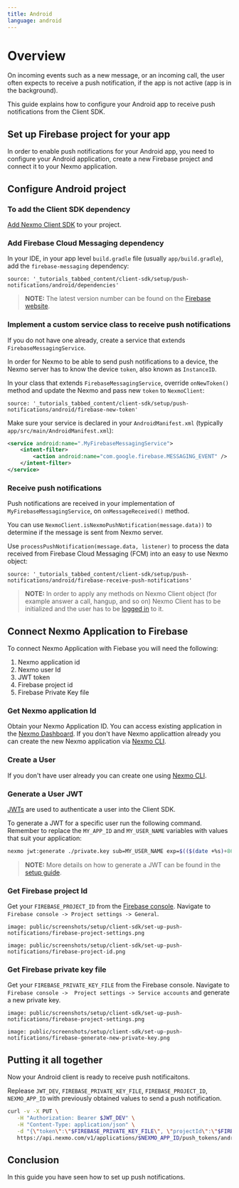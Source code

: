```yaml
---
title: Android
language: android
---
```


# Overview

On incoming events such as a new message, or an incoming call, the user often expects to receive a push notification, if the app is not active (app is in the background).

This guide explains how to configure your Android app to receive push notifications from the Client SDK.

## Set up Firebase project for your app

In order to enable push notifications for your Android app, you need to configure your Android application, create a new Firebase project and connect it to your Nexmo application.

## Configure Android project 

### To add the Client SDK dependency

[Add Nexmo Client SDK](/client-sdk/setup/add-sdk-to-your-app) to your project.

### Add Firebase Cloud Messaging dependency

In your IDE, in your app level `build.gradle` file (usually `app/build.gradle`), add the `firebase-messaging` dependency:

```tabbed_content
source: '_tutorials_tabbed_content/client-sdk/setup/push-notifications/android/dependencies'
```

> **NOTE:** The latest version number can be found on the [Firebase website](https://firebase.google.com/docs/cloud-messaging/android/client#add_firebase_sdks_to_your_app).

### Implement a custom service class to receive push notifications

If you do not have one already, create a service that extends `FirebaseMessagingService`. 

In order for Nexmo to be able to send push notifications to a device, the Nexmo server has to know the device `token`, also known as `InstanceID`.

In your class that extends `FirebaseMessagingService`,  override `onNewToken()` method and update the Nexmo and pass new `token` to `NexmoClient`:

```tabbed_content
source: '_tutorials_tabbed_content/client-sdk/setup/push-notifications/android/firebase-new-token'
```

Make sure your service is declared in your `AndroidManifest.xml` (typically `app/src/main/AndroidManifest.xml`):

```xml
<service android:name=".MyFirebaseMessagingService">
    <intent-filter>
        <action android:name="com.google.firebase.MESSAGING_EVENT" />
    </intent-filter>
</service>
```

### Receive push notifications

Push notifications are received in your implementation of `MyFirebaseMessagingService`, on `onMessageReceived()` method.

You can use `NexmoClient.isNexmoPushNotification(message.data))` to determine if the message is sent from Nexmo server.

Use `processPushNotification(message.data, listener)` to process the data received from Firebase Cloud Messaging (FCM) into an easy to use Nexmo object:

```tabbed_content
source: '_tutorials_tabbed_content/client-sdk/setup/push-notifications/android/firebase-receive-push-notifications'
```

> **NOTE:** In order to apply any methods on Nexmo Client object (for example answer a call, hangup, and so on) Nexmo Client has to be initialized and the user has to be [logged in](/client-sdk/getting-started/add-sdk-to-your-app/android) to it.

## Connect Nexmo Application to Firebase

To connect Nexmo Application with Fiebase you will need the following:

1. Nexmo application id
2. Nexmo user Id
3. JWT token 
4. Firebase project id
5. Firebase Private Key file

### Get Nexmo application Id

Obtain your Nexmo Application ID. You can access existing application in the [Nexmo Dashboard](https://dashboard.nexmo.com/voice/your-applications). If you don't have Nexmo applicattion already you can create the new Nexmo application via [Nexmo CLI](/client-sdk/setup/create-your-application).

### Create a User

If you don't have user already you can create one using [Nexmo CLI](/client-sdk/setup/create-your-application#create-a-user).


### Generate a User JWT

[JWTs](https://jwt.io) are used to authenticate a user into the Client SDK.

To generate a JWT for a specific user run the following command. Remember to replace the `MY_APP_ID` and `MY_USER_NAME` variables with values that suit your application:

```bash
nexmo jwt:generate ./private.key sub=MY_USER_NAME exp=$(($(date +%s)+86400)) acl='{"paths":{"/*/users/**":{},"/*/conversations/**":{},"/*/sessions/**":{},"/*/devices/**":{},"/*/image/**":{},"/*/media/**":{},"/*/applications/**":{},"/*/push/**":{},"/*/knocking/**":{}}}' application_id=MY_APP_ID
```

> **NOTE:** More details on how to generate a JWT can be found in the [setup guide](/tutorials/client-sdk-generate-test-credentials#generate-a-user-jwt).

### Get Firebase project Id

Get your `FIREBASE_PROJECT_ID` from the [Firebase console](https://console.firebase.google.com/). Navigate to `Firebase console -> Project settings -> General`.

```screenshot
image: public/screenshots/setup/client-sdk/set-up-push-notifications/firebase-project-settings.png
```

```screenshot
image: public/screenshots/setup/client-sdk/set-up-push-notifications/firebase-project-id.png
```

### Get Firebase private key file

Get your `FIREBASE_PRIVATE_KEY_FILE` from the Firebase console. Navigate to `Firebase console ->  Project settings -> Service accounts` and generate a new private key. 

```screenshot
image: public/screenshots/setup/client-sdk/set-up-push-notifications/firebase-project-settings.png
```

```screenshot
image: public/screenshots/setup/client-sdk/set-up-push-notifications/firebase-generate-new-private-key.png
```

## Putting it all together

Now your Android client is ready to receive push notificaitons. 

Replease `JWT_DEV`, `FIREBASE_PRIVATE_KEY_FILE`, `FIREBASE_PROJECT_ID`, `NEXMO_APP_ID` with previously obtained values to send a push notification.

```sh
curl -v -X PUT \
   -H "Authorization: Bearer $JWT_DEV" \
   -H "Content-Type: application/json" \
   -d "{\"token\":\"$FIREBASE_PRIVATE_KEY_FILE\", \"projectId\":\"$FIREBASE_PROJECT_ID\"}" \
   https://api.nexmo.com/v1/applications/$NEXMO_APP_ID/push_tokens/android  
```

## Conclusion

In this guide you have seen how to set up push notifications.
